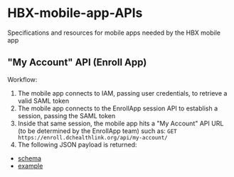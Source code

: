 # HBX-mobile-app-APIs
Specifications and resources for mobile apps needed by the HBX mobile app

## "My Account" API (Enroll App)
Workflow:

1. The mobile app connects to IAM, passing user credentials, to retrieve a valid SAML token
2. The mobile app connects to the EnrollApp session API to establish a session, passing the SAML token
3. Inside that same session, the mobile app hits a "My Account" API URL (to be determined by the EnrollApp team) such as: 
    `GET https://enroll.dchealthlink.org/api/my-account/`
4. The following JSON payload is returned:
  * [schema](blob/master/enroll/my-account/response/schema.json)
  * [example](https://github.com/benjaminrosenbaum/HBX-mobile-app-APIs/blob/master/enroll/my-account/response/example.json)
